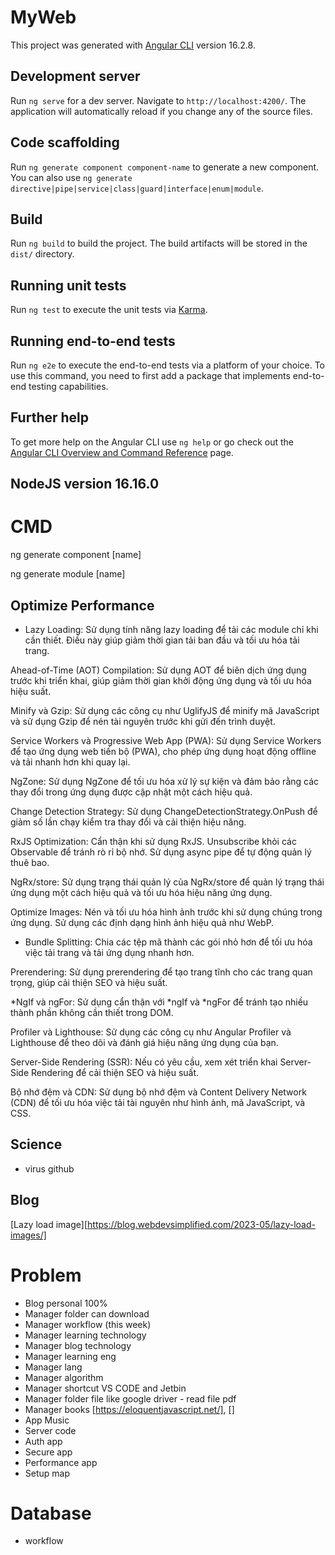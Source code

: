 # MyWeb

This project was generated with [Angular CLI](https://github.com/angular/angular-cli) version 16.2.8.

## Development server

Run `ng serve` for a dev server. Navigate to `http://localhost:4200/`. The application will automatically reload if you change any of the source files.

## Code scaffolding

Run `ng generate component component-name` to generate a new component. You can also use `ng generate directive|pipe|service|class|guard|interface|enum|module`.

## Build

Run `ng build` to build the project. The build artifacts will be stored in the `dist/` directory.

## Running unit tests

Run `ng test` to execute the unit tests via [Karma](https://karma-runner.github.io).

## Running end-to-end tests

Run `ng e2e` to execute the end-to-end tests via a platform of your choice. To use this command, you need to first add a package that implements end-to-end testing capabilities.

## Further help

To get more help on the Angular CLI use `ng help` or go check out the [Angular CLI Overview and Command Reference](https://angular.io/cli) page.

## NodeJS version 16.16.0

# CMD

ng generate component [name]

ng generate module [name]

## Optimize Performance

- Lazy Loading: Sử dụng tính năng lazy loading để tải các module chỉ khi cần thiết. Điều này giúp giảm thời gian tải ban đầu và tối ưu hóa tải trang.

Ahead-of-Time (AOT) Compilation: Sử dụng AOT để biên dịch ứng dụng trước khi triển khai, giúp giảm thời gian khởi động ứng dụng và tối ưu hóa hiệu suất.

Minify và Gzip: Sử dụng các công cụ như UglifyJS để minify mã JavaScript và sử dụng Gzip để nén tài nguyên trước khi gửi đến trình duyệt.

Service Workers và Progressive Web App (PWA): Sử dụng Service Workers để tạo ứng dụng web tiến bộ (PWA), cho phép ứng dụng hoạt động offline và tải nhanh hơn khi quay lại.

NgZone: Sử dụng NgZone để tối ưu hóa xử lý sự kiện và đảm bảo rằng các thay đổi trong ứng dụng được cập nhật một cách hiệu quả.

Change Detection Strategy: Sử dụng ChangeDetectionStrategy.OnPush để giảm số lần chạy kiểm tra thay đổi và cải thiện hiệu năng.

RxJS Optimization: Cẩn thận khi sử dụng RxJS. Unsubscribe khỏi các Observable để tránh rò rỉ bộ nhớ. Sử dụng async pipe để tự động quản lý thuê bao.

NgRx/store: Sử dụng trạng thái quản lý của NgRx/store để quản lý trạng thái ứng dụng một cách hiệu quả và tối ưu hóa hiệu năng ứng dụng.

Optimize Images: Nén và tối ưu hóa hình ảnh trước khi sử dụng chúng trong ứng dụng. Sử dụng các định dạng hình ảnh hiệu quả như WebP.

- Bundle Splitting: Chia các tệp mã thành các gói nhỏ hơn để tối ưu hóa việc tải trang và tải ứng dụng nhanh hơn.

Prerendering: Sử dụng prerendering để tạo trang tĩnh cho các trang quan trọng, giúp cải thiện SEO và hiệu suất.

*NgIf và ngFor: Sử dụng cẩn thận với *ngIf và *ngFor để tránh tạo nhiều thành phần không cần thiết trong DOM.

Profiler và Lighthouse: Sử dụng các công cụ như Angular Profiler và Lighthouse để theo dõi và đánh giá hiệu năng ứng dụng của bạn.

Server-Side Rendering (SSR): Nếu có yêu cầu, xem xét triển khai Server-Side Rendering để cải thiện SEO và hiệu suất.

Bộ nhớ đệm và CDN: Sử dụng bộ nhớ đệm và Content Delivery Network (CDN) để tối ưu hóa việc tải tài nguyên như hình ảnh, mã JavaScript, và CSS.

## Science

- virus github

## Blog

[Lazy load image][https://blog.webdevsimplified.com/2023-05/lazy-load-images/]

# Problem

- Blog personal                               100%
- Manager folder can download
- Manager workflow                            (this week)
- Manager learning technology
- Manager blog technology
- Manager learning eng
- Manager lang
- Manager algorithm
- Manager shortcut VS CODE and Jetbin
- Manager folder file like google driver - read file pdf
- Manager books [https://eloquentjavascript.net/], [] 
- App Music  
- Server code
- Auth app
- Secure app
- Performance app
- Setup map

# Database

- workflow
